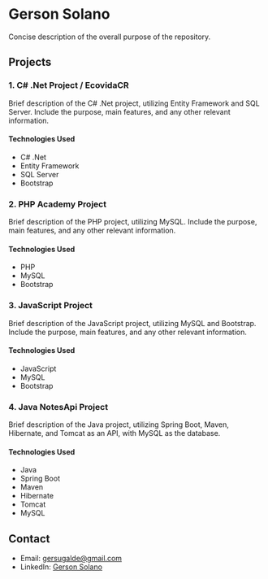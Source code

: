 # Gerson Solano

Concise description of the overall purpose of the repository.

## Projects

### 1. C# .Net Project / EcovidaCR

Brief description of the C# .Net project, utilizing Entity Framework and SQL Server. Include the purpose, main features, and any other relevant information.

#### Technologies Used
- C# .Net
- Entity Framework
- SQL Server
- Bootstrap

### 2. PHP Academy Project

Brief description of the PHP project, utilizing MySQL. Include the purpose, main features, and any other relevant information.

#### Technologies Used
- PHP
- MySQL
- Bootstrap

### 3. JavaScript Project

Brief description of the JavaScript project, utilizing MySQL and Bootstrap. Include the purpose, main features, and any other relevant information.

#### Technologies Used
- JavaScript
- MySQL
- Bootstrap

### 4. Java NotesApi Project

Brief description of the Java project, utilizing Spring Boot, Maven, Hibernate, and Tomcat as an API, with MySQL as the database.

#### Technologies Used
- Java
- Spring Boot
- Maven
- Hibernate
- Tomcat
- MySQL

## Contact

- Email: gersugalde@gmail.com
- LinkedIn: [Gerson Solano](https://www.linkedin.com/in/gerson-solano)

